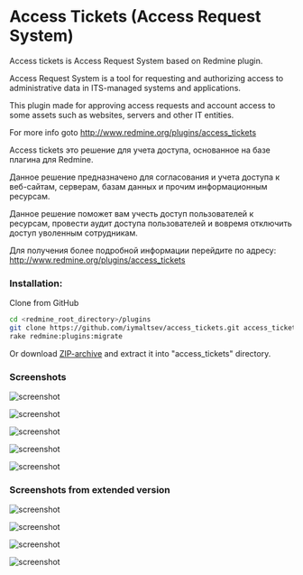 # Access Tickets (Access Request System)
Access tickets is Access Request System based on Redmine plugin.

Access Request System is a tool for requesting and authorizing access to administrative data in ITS-managed systems and applications.

This plugin made for approving access requests and account access to some assets such as websites, servers and other IT entities.

For more info goto http://www.redmine.org/plugins/access_tickets

Access tickets это решение для учета доступа, основанное на базе плагина для Redmine.

Данное решение предназначено для согласования и учета доступа к веб-сайтам, серверам, базам данных и прочим информационным ресурсам.

Данное решение поможет вам учесть доступ пользователей к ресурсам, провести аудит доступа пользователей и вовремя отключить доступ уволенным сотрудникам.

Для получения более подробной информации перейдите по адресу: http://www.redmine.org/plugins/access_tickets

### Installation:

Clone from GitHub
```sh
cd <redmine_root_directory>/plugins
git clone https://github.com/iymaltsev/access_tickets.git access_tickets
rake redmine:plugins:migrate
```
Or download [ZIP-archive](https://github.com/iymaltsev/access_tickets/archive/master.zip) and extract it into "access_tickets" directory.

### Screenshots
![screenshot](http://www.redmine.org/attachments/download/17059/Concept_s.jpg)

![screenshot](http://www.redmine.org/attachments/download/17265/Workflow_grant.jpg)

![screenshot](http://www.redmine.org/attachments/download/16509/resources_list.png)

![screenshot](http://www.redmine.org/attachments/download/16510/change_resource_details.png)

![screenshot](http://www.redmine.org/attachments/download/17222/access_list.png)

### Screenshots from extended version

![screenshot](http://www.redmine.org/attachments/download/17223/ex-access-templates.png)

![screenshot](http://www.redmine.org/attachments/download/17224/ex-access-by-template.png)

![screenshot](http://www.redmine.org/attachments/download/17225/ex-change-access-expire.png)

![screenshot](http://www.redmine.org/attachments/download/17226/ex-template-agreement.png)
